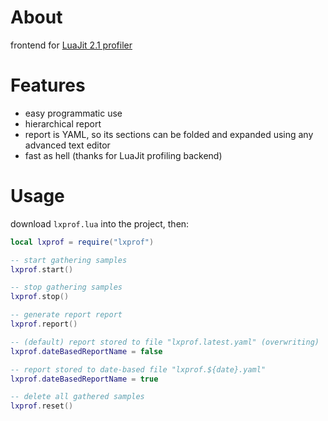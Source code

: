 # About
frontend for [LuaJit 2.1 profiler](https://blast.hk/moonloader/luajit/ext_profiler.html)

# Features
* easy programmatic use
* hierarchical report
* report is YAML, so its sections can be folded and expanded using any advanced text editor
* fast as hell (thanks for LuaJit profiling backend)

# Usage
download `lxprof.lua` into the project, then:
```Lua
local lxprof = require("lxprof")

-- start gathering samples
lxprof.start()

-- stop gathering samples
lxprof.stop()

-- generate report report
lxprof.report()

-- (default) report stored to file "lxprof.latest.yaml" (overwriting) 
lxprof.dateBasedReportName = false

-- report stored to date-based file "lxprof.${date}.yaml" 
lxprof.dateBasedReportName = true

-- delete all gathered samples
lxprof.reset()
```
